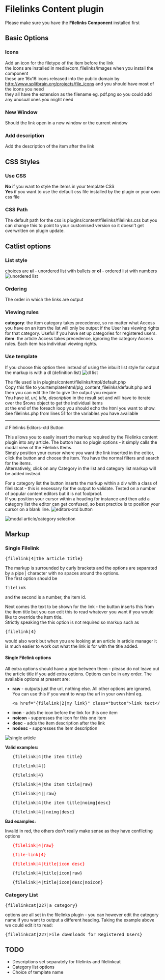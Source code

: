 # Filelinks Content plugin

Please make sure you have the **Filelinks Component** installed first

## Basic Options

### Icons

Add an icon for the filetype of the item before the link  
the icons are installed in <span class="typewriterb">media/com_filelinks/images</span> when you install the component  
these are 16x16 icons released into the public domain by <a href="http://www.splitbrain.org/projects/file\_icons" target="\_blank">http://www.splitbrain.org/projects/file_icons</a> and you should have most of the icons you need  
they all have the extension as the filename eg. pdf.png so you could add any unusual ones you might need

### New Window

Should the link open in a new window or the current window

### Add description

Add the description of the item after the link

## CSS Styles

### Use CSS

**No** if you want to style the items in your template CSS  
**Yes** if you want to use the default css file installed by the plugin or your own css file

### CSS Path

The default path for the css is <span class="typewriterb">plugins/content/filelinks/filelinks.css</span> but you can change this to point to your customised version so it doesn't get overwritten on plugin update.

## Catlist options

### List style

choices are **ul** - unordered list with bullets or **ol** - ordered list with numbers
![unordered list](/com_filelinks_j25/media/help/ul.jpg "unordered list")

### Ordering

The order in which the links are output

### Viewing rules

**category**: the item category takes precedence, so no matter what Access you have on an item the list will only be output if the User has viewing rights for that category. Useful if you have set up categories for registered users.  
**item**: the article Access takes precedence, ignoring the category Access rules. Each item has individual viewing rights.

### Use template

If you choose this option then instead of using the inbuilt list style for output the markup is with a dl (definition list)
![dl list](/com_filelinks_j25/media/help/dl.jpg "dl list")

The file used is in <span class="typewriterb">plugins/content/filelinks/tmpl/default.php</span>  
Copy this file to <span class="typewriterb">yourtemplate/html/plg_content_filelinks/default.php</span> and then you can edit the file to give the output you require  
You have *id, url, title, description* in the result set and will have to iterate over the $rows object to get the individual items  
at the end of the foreach loop you should echo the html you want to show. See <span class="typewriter">filelinks.php</span> from lines 51 for the variables you have available
<hr>
# Filelinks Editors-xtd Button

This allows you to easily insert the markup required by the Filelinks content plugin into any article. The button has no plugin options - it simply calls the modal view of the Filelinks Items.   
Simply position your cursor where you want the link inserted in the editor, click the button and choose the item. You have the normal filters and search for the items.  
Alternatively, click on any Category in the list and category list markup will be added instead.

For a category list the button inserts the markup within a div with a class of filelistcat - this is necessary for the output to validate. Tested on a number of popular content editors but it is not foolproof.  
If you position your cursor within a heading for instance and then add a category list the editor can get confused, so best practice is to position your cursor on a blank line.
![editors-xtd button](/com_filelinks_j25/media/help/button.jpg "editors-xtd button")

![modal article/category selection](/com_filelinks_j25/media/help/modal.jpg "modal article/category selection")

## Markup

### Single Filelink

<pre>{filelink|4|the article title}</pre>

The markup is surrounded by curly brackets and the options are separated by a pipe | character with no spaces around the options.  
The first option should be 
<pre>filelink</pre> and the second is a number, the item id.

Next comes the text to be shown for the link - the button inserts this from the item title but you can edit this to read whatever you want if you would like to override the item title.  
Strictly speaking the this option is not required so markup such as 
<pre>{filelink|4}</pre> would also work but when you are looking at an article in article manager it is much easier to work out what the link is for with the title added.

#### Single Filelink options

All extra options should have a pipe between them - please do not leave out the article title if you add extra options.
Options can be in any order. The available options at present are:

*   **raw** - outputs just the url, nothing else. All other options are ignored. You can use this if you want to wrap the url in your own html eg. 
    <pre>&lt;a href="{filelink|2|my link}" class="button"&gt;link text&lt;/a&gt;</pre>
*   **icon** - adds the icon before the link for this one item
*   **noicon** - suppresses the icon for this one item
*   **desc** - adds the item description after the link
*   **nodesc** - suppresses the item description

![single article](/com_filelinks_j25/media/help/single.jpg "single article")

**Valid examples:**

<ul style="list-style-type: none">
  <li>
    <pre>{filelink|4|the item title}</pre>
  </li>
  
  <li>
    <pre>{filelink|4|}</pre>
  </li>
  
  <li>
    <pre>{filelink|4}</pre>
  </li>
  
  <li>
    <pre>{filelink|4|the item title|raw}</pre>
  </li>
  
  <li>
    <pre>{filelink|4||raw}</pre>
  </li>
  
  <li>
    <pre>{filelink|4|the item title|noimg|desc}</pre>
  </li>
  
  <li>
    <pre>{filelink|4||noimg|desc}</pre>
  </li>
</ul>

**Bad examples:**

Invalid in red, the others don't really make sense as they have conflicting options

<ul style="list-style-type: none">
  <li>
    <pre style="color:red">{filelink|4|raw}</pre>
  </li>
  
  <li>
    <pre style="color:red">{file-link|4}</pre>
  </li>
  
  <li>
    <pre style="color:red">{filelink|4|title|icon desc}</pre>
  </li>
  
  <li>
    <pre>{filelink|4|title|icon|raw}</pre>
  </li>
  
  <li>
    <pre>{filelink|4|title|icon|desc|noicon}</pre>
  </li>
</ul>

### Category List

<pre>{filelinkcat|227|a category}</pre>

options are all set in the filelinks plugin - you can however edit the category name if you want to output a different heading. Taking the example above we could edit it to read:

<pre>{filelinkcat|227|File downloads for Registered Users}</pre>

## TODO

*   Descriptions set separately for filelinks and filelinkcat
*   Category list options
*   Choice of template name

